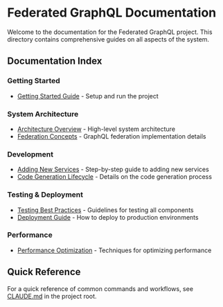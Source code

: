 # Federated GraphQL Documentation

Welcome to the documentation for the Federated GraphQL project. This directory contains comprehensive guides on all aspects of the system.

## Documentation Index

### Getting Started
- [Getting Started Guide](./getting-started.md) - Setup and run the project

### System Architecture
- [Architecture Overview](./architecture.md) - High-level system architecture
- [Federation Concepts](./federation.md) - GraphQL federation implementation details

### Development
- [Adding New Services](./adding-services.md) - Step-by-step guide to adding new services
- [Code Generation Lifecycle](./code-generation.md) - Details on the code generation process

### Testing & Deployment
- [Testing Best Practices](./testing.md) - Guidelines for testing all components
- [Deployment Guide](./deployment.md) - How to deploy to production environments

### Performance
- [Performance Optimization](./performance.md) - Techniques for optimizing performance

## Quick Reference

For a quick reference of common commands and workflows, see [CLAUDE.md](../CLAUDE.md) in the project root.